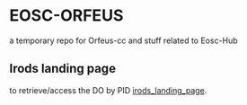 # EOSC-ORFEUS
a temporary repo for Orfeus-cc and stuff related to Eosc-Hub

## Irods landing page 
to retrieve/access the DO by PID [irods_landing_page](https://github.com/massimo1962/irods_landing_page).

